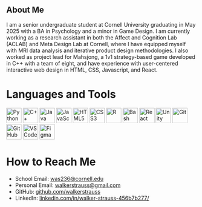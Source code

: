 <!--
**walkerstrauss/walkerstrauss** is a ✨ _special_ ✨ repository because its `README.md` (this file) appears on your GitHub profile.

Here are some ideas to get you started:

- 🔭 I’m currently working on ...
- 🌱 I’m currently learning ...
- 👯 I’m looking to collaborate on ...
- 🤔 I’m looking for help with ...
- 💬 Ask me about ...
- 📫 How to reach me: ...
- 😄 Pronouns: ...
- ⚡ Fun fact: ...
-->
## About Me
I am a senior undergraduate student at Cornell University graduating in May 2025 with a BA in Psychology and a minor in Game Design. I am currently working as a research assistant in both the Affect and Cognition Lab (ACLAB) and Meta Design Lab at Cornell, where I have equipped myself with MRI data analysis and iterative product design methodologies. I also worked as project lead for Mahsjong, a 1v1 strategy-based game developed in C++ with a team of eight, and have experience with user-centered interactive web design in HTML, CSS, Javascript, and React.

# Languages and Tools
<p align="left">
  <!-- Languages -->
  <img src="https://cdn.jsdelivr.net/gh/devicons/devicon/icons/python/python-original.svg" width="40" alt="Python"/>
  <img src="https://cdn.jsdelivr.net/gh/devicons/devicon/icons/cplusplus/cplusplus-original.svg" width="40" alt="C++"/>
  <img src="https://cdn.jsdelivr.net/gh/devicons/devicon/icons/java/java-original.svg" width="40" alt="Java"/>
  <img src="https://cdn.jsdelivr.net/gh/devicons/devicon/icons/javascript/javascript-original.svg" width="40" alt="JavaScript"/>
  <img src="https://cdn.jsdelivr.net/gh/devicons/devicon/icons/html5/html5-original.svg" width="40" alt="HTML5"/>
  <img src="https://cdn.jsdelivr.net/gh/devicons/devicon/icons/css3/css3-original.svg" width="40" alt="CSS3"/>
  <img src="https://cdn.jsdelivr.net/gh/devicons/devicon/icons/r/r-original.svg" width="40" alt="R"/>
  <img src="https://cdn.jsdelivr.net/gh/devicons/devicon/icons/bash/bash-original.svg" width="40" alt="Bash"/>
  
  <!-- Tools -->
  <img src="https://cdn.jsdelivr.net/gh/devicons/devicon/icons/react/react-original.svg" width="40" alt="React"/>
  <img src="https://cdn.jsdelivr.net/gh/devicons/devicon/icons/unity/unity-original.svg" width="40" alt="Unity"/>
  <img src="https://cdn.jsdelivr.net/gh/devicons/devicon/icons/git/git-original.svg" width="40" alt="Git"/>
  <img src="https://cdn.jsdelivr.net/gh/devicons/devicon/icons/github/github-original.svg" width="40" alt="GitHub"/>
  <img src="https://cdn.jsdelivr.net/gh/devicons/devicon/icons/vscode/vscode-original.svg" width="40" alt="VSCode"/>
  <img src="https://cdn.jsdelivr.net/gh/devicons/devicon/icons/figma/figma-original.svg" width="40" alt="Figma"/>
</p>

# How to Reach Me 
- School Email: [was236@cornell.edu](mailto:was236@cornell.edu)
- Personal Email: [walkerstrauss@gmail.com](mailto:walkerstrauss@gmail.com)
- GitHub: [github.com/walkerstrauss](https://github.com/walkerstrauss)
- LinkedIn: [linkedin.com/in/walker-strauss-456b7b277/](https://www.linkedin.com/in/walker-strauss-456b7b277/)
  
<!--Skills:
- Python
- Shell scripting
- Java
- OCaml
- C++
- R
- SPSS
- HTML
- CSS
- JavaScript
- OOP
- Data Structures and Algorithms
- Game Design and Development
-->



